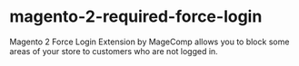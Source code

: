 # magento-2-required-force-login
Magento 2 Force Login Extension by MageComp allows you to block some areas of your store to customers who are not logged in.
